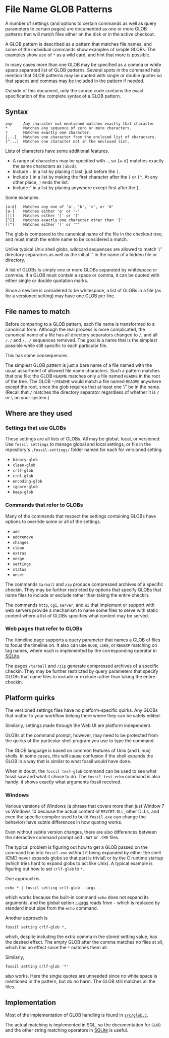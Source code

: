 File Name GLOB Patterns
=======================

A number of settings (and options to certain commands as well as query
parameters to certain pages) are documented as one or more GLOB
patterns that will match files either on the disk or in the active
checkout.

A GLOB pattern is described as a pattern that matches file names, and
some of the individual commands show examples of simple GLOBs. The
examples show use of `*` as a wild card, and hint that more is
possible.

In many cases more than one GLOB may be specified as a comma or
white space separated list of GLOB patterns. Several spots in the
command help mention that GLOB patterns may be quoted with single or
double quotes so that spaces and commas may be included in the pattern
if needed.

Outside of this document, only the source code contains the exact
specification of the complete syntax of a GLOB pattern.

## Syntax

    any     Any character not mentioned matches exactly that character
    *       Matches any sequence of zero or more characters.
    ?       Matches exactly one character.
    [...]   Matches one character from the enclosed list of characters.
    [^...]  Matches one character not in the enclosed list.

Lists of characters have some additional features. 

 * A range of characters may be specified with `-`, so `[a-d]` matches
   exactly the same characters as `[abcd]`.
 * Include `-` in a list by placing it last, just before the `]`.
 * Include `]` in a list by making the first character after the `[` or
   `[^`. At any other place, `]` ends the list. 
 * Include `^` in a list by placing anywhere except first after the
   `[`.


Some examples:

    [a-d]   Matches any one of 'a', 'b', 'c', or 'd'
    [a-]    Matches either 'a' or '-'
    [][]    Matches either ']' or '['
    [^]]    Matches exactly one character other than ']'
    []^]    Matches either ']' or '^'

The glob is compared to the canonical name of the file in the checkout
tree, and must match the entire name to be considered a match.

Unlike typical Unix shell globs, wildcard sequences are allowed to
match '/' directory separators as well as the initial '.' in the name
of a hidden file or directory.

A list of GLOBs is simply one or more GLOBs separated by whitespace or
commas. If a GLOB must contain a space or comma, it can be quoted with
either single or double quotation marks.

Since a newline is considered to be whitespace, a list of GLOBs in a
file (as for a versioned setting) may have one GLOB per line.


## File names to match

Before comparing to a GLOB pattern, each file name is transformed to a
canonical form. Although the real process is more complicated, the
canonical name of a file has all directory separators changed to `/`,
and all `/./` and `/../` sequences removed. The goal is a name that is
the simplest possible while still specific to each particular file.

This has some consequences. 

The simplest GLOB pattern is just a bare name of a file named with the
usual assortment of allowed file name characters. Such a pattern
matches that one file: the GLOB `README` matches only a file named
`README` in the root of the tree. The GLOB `*/README` would match a
file named `README` anywhere except the root, since the glob requires
that at least one '/' be in the name. (Recall that `/` matches the
directory separator regardless of whether it is `/` or `\` on your
system.)




## Where are they used

### Settings that use GLOBs

These settings are all lists of GLOBs. All may be global, local, or
versioned. Use `fossil settings` to manage global and local settings,
or file in the repository's `.fossil-settings/` folder named for each
for versioned setting.

 * `binary-glob`
 * `clean-glob`
 * `crlf-glob`
 * `crnl-glob`
 * `encoding-glob`
 * `ignore-glob`
 * `keep-glob`


### Commands that refer to GLOBs

Many of the commands that respect the settings containing GLOBs have
options to override some or all of the settings.

 * `add`
 * `addremove`
 * `changes`
 * `clean`
 * `extras`
 * `merge`
 * `settings` 
 * `status`
 * `unset`

The commands `tarball` and `zip` produce compressed archives of a specific
checkin. They may be further restricted by options that specify GLOBs
that name files to include or exclude rather than taking the entire
checkin.

The commands `http`, `cgi`, `server`, and `ui` that implement or support with web servers
provide a mechanism to name some files to serve with static content
where a list of GLOBs specifies what content may be served.


### Web pages that refer to GLOBs

The /timeline page supports a query parameter that names a GLOB of
files to focus the timeline on. It also can use `GLOB`, `LIKE`, or
`REGEXP` matching on tag names, where each is implemented by the
corresponding operator in [SQLite][].

The pages `/tarball` and `/zip` generate compressed archives of a
specific checkin. They may be further restricted by query parameters
that specify GLOBs that name files to include or exclude rather than
taking the entire checkin.


## Platform quirks

The versioned settings files have no platform-specific quirks. Any
GLOBs that matter to your workflow belong there where they can be
safely edited.

Similarly, settings made through the Web UI are platform independent.

GLOBs at the command prompt, however, may need to be protected from
the quirks of the particular shell program you use to type the
command.

The GLOB language is based on common features of Unix (and Linux)
shells. In some cases, this will cause confusion if the shell expands
the GLOB in a way that is similar to what fossil would have done.

When in doubt, the `fossil test-glob` command can be used to see what
fossil saw and what it chose to do. The `fossil test-echo` command is
also handy: it shows exactly what arguments fossil received.

### Windows

Various versions of Windows (a phrase that covers more than just
Window 7 vs Windows 10 because the actual content of `MSVCRT.DLL`, other
DLLs, and even the specific compiler used to build `fossil.exe` can
change the behavior) have subtle differences in how quoting works.

Even without subtle version changes, there are also differences
between the interactive command prompt and `.BAT` or `.CMD` files.

The typical problem is figuring out how to get a GLOB passed on the
command line into `fossil.exe` without it being expanded by either the
shell (CMD never expands globs so that part is trivial) or by the C
runtime startup (which tries hard to expand globs to act like Unix). A
typical example is figuring out how to set `crlf-glob` to `*`.

One approach is
 
    echo * | fossil setting crlf-glob --args -

which works because the built-in command `echo` does not expand its
arguments, and the global option [--args][] reads from `-` which is
replaced by standard input pipe from the `echo` command.

[--args]: https://www.fossil-scm.org/index.html/doc/trunk/www/env-opts.md

Another approach is 

    fossil setting crlf-glob *,

which, despite including the extra comma in the stored setting value,
has the desired effect. The empty GLOB after the comma matches no
files at all, which has no effect since the `*` matches them all.

Similarly, 

    fossil setting crlf-glob '*'

also works. Here the single quotes are unneeded since no white space
is mentioned in the pattern, but do no harm. The GLOB still matches
all the files.


## Implementation

Most of the implementation of GLOB handling is found in
[`src/glob.c`][glob.c].

The actual matching is implemented in SQL, so the documentation for
`GLOB` and the other string matching operators in [SQLite][] is
useful. 

[glob.c]: https://www.fossil-scm.org/index.html/file/src/glob.c
[SQLite]: https://sqlite.org/lang_expr.html#like

